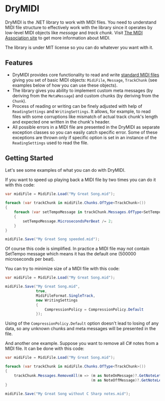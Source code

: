 # DryMIDI

DryMIDI is the .NET library to work with MIDI files. You need to understand MIDI file structure to effectively work with the library since it operates by low-level MIDI objects like *message* and *track chunk*. Visit [The MIDI Association site](https://www.midi.org) to get more information about MIDI.

The library is under MIT license so you can do whatever you want with it.

## Features

* DryMIDI provides core functionality to read and write [standard MIDI files](https://www.midi.org/specifications/category/smf-specifications) giving you set of basic MIDI objects: ```MidiFile```, ```Message```, ```TrackChunk``` (see examples below of how you can use these objects).
* The library gives you ability to implement custom meta messages (by deriving from the ```MetaMessage```) and custom chunks (by deriving from the ```Chunk```).
* Process of reading or writing can be finely adjusted with help of ```ReadingSettings``` and ```WritingSettings```. It allows, for example, to read files with some corruptions like mismatch of actual track chunk's length and expected one written in the chunk's header.
* All possible errors in a MIDI file are presented in the DryMIDI as separate exception classes so you can easily catch specific error. Some of these exceptions are thrown only if specific option is set in an instance of the ```ReadingSettings``` used to read the file.

## Getting Started

Let's see some examples of what you can do with DryMIDI.

If you want to speed up playing back a MIDI file by two times you can do it with this code:

```csharp
var midiFile = MidiFile.Load("My Great Song.mid");
                             
foreach (var trackChunk in midiFile.Chunks.OfType<TrackChunk>())
{
    foreach (var setTempoMessage in trackChunk.Messages.OfType<SetTempoMessage>())
    {
        setTempoMessage.MicrosecondsPerBeat /= 2;
    }
}

midiFile.Save("My Great Song speeded.mid");
```

Of course this code is simplified. In practice a MIDI file may not contain SetTempo message which means it has the default one (500000 microseconds per beat).

You can try to minimize size of a MIDI file with this code:

```csharp
var midiFile = MidiFile.Load("My Great Song.mid");

midiFile.Save("My Great Song.mid",
              true,
              MidiFileFormat.SingleTrack,
              new WritingSettings
              {
                  CompressionPolicy = CompressionPolicy.Default
              });
```

Using of the `CompressionPolicy.Default` option doesn't lead to losing of any data, so any unknown chunks and meta messages will be presented in the file.

And another one example. Suppose you want to remove all *C#* notes from a MIDI file. It can be done with this code:

```csharp
var midiFile = MidiFile.Load("My Great Song.mid");

foreach (var trackChunk in midiFile.Chunks.OfType<TrackChunk>())
{
    trackChunk.Messages.RemoveAll(m => (m as NoteOnMessage)?.GetNoteLetter() == NoteLetter.CSharp ||
                                       (m as NoteOffMessage)?.GetNoteLetter() == NoteLetter.CSharp);
}
            
midiFile.Save("My Great Song without C Sharp notes.mid");
```
